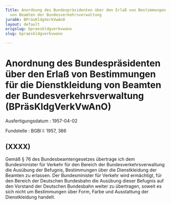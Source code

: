 ```yaml
---
Title: Anordnung des Bundespräsidenten über den Erlaß von Bestimmungen für die Dienstkleidung
  von Beamten der Bundesverkehrsverwaltung
jurabk: BPräsKldgVerkVwAnO
layout: default
origslug: bpraeskldgverkvwano
slug: bpraeskldgverkvwano

---
```


# Anordnung des Bundespräsidenten über den Erlaß von Bestimmungen für die Dienstkleidung von Beamten der Bundesverkehrsverwaltung (BPräsKldgVerkVwAnO)

Ausfertigungsdatum
:   1957-04-02

Fundstelle
:   BGBl I: 1957, 366



## (XXXX)

Gemäß § 76 des Bundesbeamtengesetzes übertrage ich dem Bundesminister
für Verkehr für den Bereich der Bundesverkehrsverwaltung die Ausübung
der Befugnis, Bestimmungen über die Dienstkleidung der Beamten zu
erlassen.
Der Bundesminister für Verkehr wird ermächtigt, für den Bereich der
Deutschen Bundesbahn die Ausübung dieser Befugnis auf den Vorstand der
Deutschen Bundesbahn weiter zu übertragen, soweit es sich nicht um
Bestimmungen über Form, Farbe und Ausstattung der Dienstkleidung
handelt.

